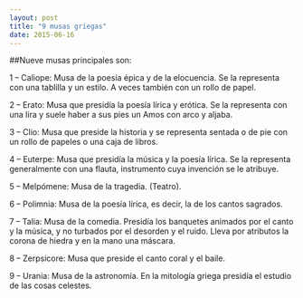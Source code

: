 ```yaml
---
layout: post
title: "9 musas griegas"
date: 2015-06-16
---
```

##Nueve musas principales son:

1 – Caliope: Musa de la poesía épica y de la elocuencia. Se la representa con una tablilla y un estilo. A veces también con un rollo de papel.

2 – Erato: Musa que presidía la poesía lírica y erótica. Se la representa con una lira y suele haber a sus pies un Amos con arco y aljaba.

3 – Clio: Musa que preside la historia y se representa sentada o de pie con un rollo de papeles o una caja de libros.

4 – Euterpe: Musa que presidía la música y la poesía lírica. Se la representa generalmente con una flauta, instrumento cuya invención se le atribuye.

5 – Melpómene: Musa de la tragedia. (Teatro).

6 – Polimnia: Musa de la poesía lírica, es decir, la de los cantos sagrados.

7 – Talia: Musa de la comedia. Presidía los banquetes animados por el canto y la música, y no turbados por el desorden y el ruido. Lleva por atributos la corona de hiedra y en la mano una máscara.

8 – Zerpsicore: Musa que preside el canto coral y el baile.

9 – Urania: Musa de la astronomía. En la mitología griega presidía el estudio de las cosas celestes.
